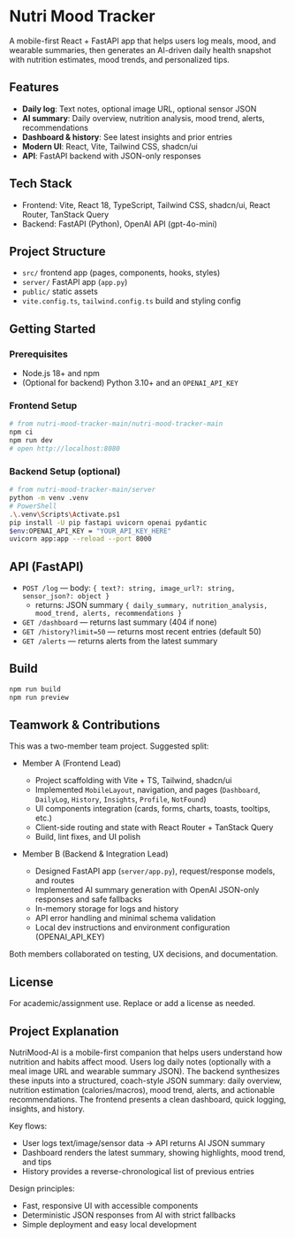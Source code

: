 # Nutri Mood Tracker

A mobile-first React + FastAPI app that helps users log meals, mood, and wearable summaries, then generates an AI-driven daily health snapshot with nutrition estimates, mood trends, and personalized tips.

## Features
- **Daily log**: Text notes, optional image URL, optional sensor JSON
- **AI summary**: Daily overview, nutrition analysis, mood trend, alerts, recommendations
- **Dashboard & history**: See latest insights and prior entries
- **Modern UI**: React, Vite, Tailwind CSS, shadcn/ui
- **API**: FastAPI backend with JSON-only responses

## Tech Stack
- Frontend: Vite, React 18, TypeScript, Tailwind CSS, shadcn/ui, React Router, TanStack Query
- Backend: FastAPI (Python), OpenAI API (gpt-4o-mini)

## Project Structure
- `src/` frontend app (pages, components, hooks, styles)
- `server/` FastAPI app (`app.py`)
- `public/` static assets
- `vite.config.ts`, `tailwind.config.ts` build and styling config

## Getting Started

### Prerequisites
- Node.js 18+ and npm
- (Optional for backend) Python 3.10+ and an `OPENAI_API_KEY`

### Frontend Setup
```bash
# from nutri-mood-tracker-main/nutri-mood-tracker-main
npm ci
npm run dev
# open http://localhost:8080
```

### Backend Setup (optional)
```bash
# from nutri-mood-tracker-main/server
python -m venv .venv
# PowerShell
.\.venv\Scripts\Activate.ps1
pip install -U pip fastapi uvicorn openai pydantic
$env:OPENAI_API_KEY = "YOUR_API_KEY_HERE"
uvicorn app:app --reload --port 8000
```

## API (FastAPI)
- `POST /log` — body: `{ text?: string, image_url?: string, sensor_json?: object }`
  - returns: JSON summary `{ daily_summary, nutrition_analysis, mood_trend, alerts, recommendations }`
- `GET /dashboard` — returns last summary (404 if none)
- `GET /history?limit=50` — returns most recent entries (default 50)
- `GET /alerts` — returns alerts from the latest summary

## Build
```bash
npm run build
npm run preview
```

## Teamwork & Contributions
This was a two-member team project. Suggested split:

- Member A (Frontend Lead)
  - Project scaffolding with Vite + TS, Tailwind, shadcn/ui
  - Implemented `MobileLayout`, navigation, and pages (`Dashboard`, `DailyLog`, `History`, `Insights`, `Profile`, `NotFound`)
  - UI components integration (cards, forms, charts, toasts, tooltips, etc.)
  - Client-side routing and state with React Router + TanStack Query
  - Build, lint fixes, and UI polish

- Member B (Backend & Integration Lead)
  - Designed FastAPI app (`server/app.py`), request/response models, and routes
  - Implemented AI summary generation with OpenAI JSON-only responses and safe fallbacks
  - In-memory storage for logs and history
  - API error handling and minimal schema validation
  - Local dev instructions and environment configuration (OPENAI_API_KEY)

Both members collaborated on testing, UX decisions, and documentation.

## License
For academic/assignment use. Replace or add a license as needed.

## Project Explanation
NutriMood-AI is a mobile-first companion that helps users understand how nutrition and habits affect mood. Users log daily notes (optionally with a meal image URL and wearable summary JSON). The backend synthesizes these inputs into a structured, coach-style JSON summary: daily overview, nutrition estimation (calories/macros), mood trend, alerts, and actionable recommendations. The frontend presents a clean dashboard, quick logging, insights, and history.

Key flows:
- User logs text/image/sensor data → API returns AI JSON summary
- Dashboard renders the latest summary, showing highlights, mood trend, and tips
- History provides a reverse-chronological list of previous entries

Design principles:
- Fast, responsive UI with accessible components
- Deterministic JSON responses from AI with strict fallbacks
- Simple deployment and easy local development

